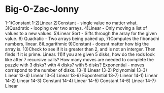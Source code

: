 # Big-O-Zac-Jonny
1-1)Constant
1-2)Linear
2)Constant - single value no matter what.
3)Quadratic - looping over two arrays.
4)Linear - Only moving a list of values to a new values.
5)Linear Sort - Sifts through the array for the given value.
6) Quadratic - Two arrays being paired up, 
7)Computes the fibonachi numbers, linear. 
8)Logarithmic
9)Constant - doesnt matter how big the array is.
10)Check to see if it is greater than 2, and is not an interger. Then finds if it is prime. Linear.
11)If you are given 5 disks, how do the rods look like after 7 recursive calls?
How many moves are needed to complete the puzzle with 3 disks? with 4 disks? with 5 disks?
Exponential - moves corrispond to the number of disks. 
13-1) Linear
13-2) Polynomial
13-3) Linear
13-4) Linear
13-5) Linear
13-6) Expontential
13-7) Linear
14-1) Linear 
14-2) Linear
14-3) Constant
14-4) Linear
14-5) Constant
14-6) Linear
14-7) Linear